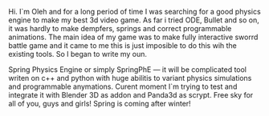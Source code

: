 Hi. I`m Oleh and for a long period of time I was searching for a good physics engine to make my best 3d video game. As far i tried ODE, Bullet and so on, it was hardly to make dempfers, springs and correct programmable animations. The main idea of my game was to make fully interactive sworrd battle game and it came to me this is just imposible to do this wih the existing tools.
So I began to write my oun.

Spring Physics Engine or simply SpringPhE — it will be complicated tool writen on c++ and python with huge abilitis to variant physics simulations and programmable anymations. 
Curent moment I`m trying to test and integrate it with Blender 3D as addon and Panda3d as scrypt.
Free sky for all of you, guys and girls! Spring is coming after winter!
